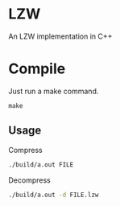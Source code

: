 # LZW
An LZW implementation in C++

# Compile
Just run a make command.
```
make
```

## Usage
Compress
```bash
./build/a.out FILE
```
Decompress
```bash
./build/a.out -d FILE.lzw
```
